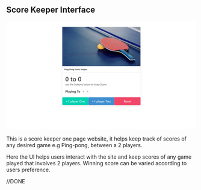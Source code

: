 ## Score Keeper Interface

![Scorekeeper](scorekeeper.png)

This is a score keeper one page website, it helps keep track of scores of any desired game e.g Ping-pong, between a 2 players.

Here the UI helps users interact with the site and keep scores of any game played that involves 2 players. Winning score can be varied according to users preference.

//DONE
